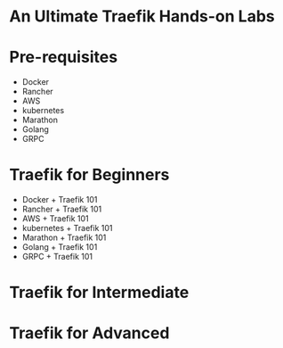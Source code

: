 # An Ultimate Traefik Hands-on Labs

# Pre-requisites
- Docker 
- Rancher 
- AWS 
- kubernetes 
- Marathon
- Golang
- GRPC


# Traefik for Beginners
 - Docker + Traefik 101 
 - Rancher + Traefik 101 
 - AWS + Traefik 101 
 - kubernetes + Traefik 101 
 - Marathon + Traefik 101 
 - Golang + Traefik 101 
 - GRPC + Traefik 101 



# Traefik for Intermediate



# Traefik for Advanced
